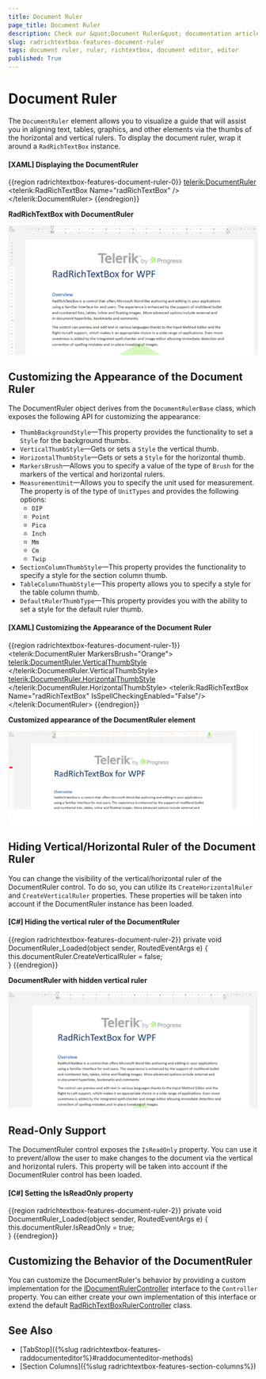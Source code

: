 ```yaml
---
title: Document Ruler
page_title: Document Ruler
description: Check our &quot;Document Ruler&quot; documentation article for the RadRichTextBox control.
slug: radrichtextbox-features-document-ruler
tags: document ruler, ruler, richtextbox, document editor, editor
published: True
---
```


# Document Ruler

The `DocumentRuler` element allows you to visualize a guide that will assist you in aligning text, tables, graphics, and other elements via the thumbs of the horizontal and vertical rulers. To display the document ruler, wrap it around a `RadRichTextBox` instance.

#### __[XAML] Displaying the DocumentRuler__
{{region radrichtextbox-features-document-ruler-0}}
    <telerik:DocumentRuler>
        <telerik:RadRichTextBox Name="radRichTextBox" />
    </telerik:DocumentRuler>
{{endregion}}

__RadRichTextBox with DocumentRuler__

![RadRichTextBox with DocumentRuler](images/radrichtextbox-features-document-ruler-0.png)

## Customizing the Appearance of the Document Ruler

The DocumentRuler object derives from the `DocumentRulerBase` class, which exposes the following API for customizing the appearance:

* `ThumbBackgroundStyle`&mdash;This property provides the functionality to set a `Style` for the background thumbs.
* `VerticalThumbStyle`&mdash;Gets or sets a `Style` the vertical thumb.
* `HorizontalThumbStyle`&mdash;Gets or sets a `Style` for the horizontal thumb.
* `MarkersBrush`&mdash;Allows you to specify a value of the type of `Brush` for the markers of the vertical and horizontal rulers.
* `MeasurementUnit`&mdash;Allows you to specify the unit used for measurement. The property is of the type of `UnitTypes` and provides the following options:
  * `DIP`   
  * `Point`
  * `Pica`
  * `Inch`
  * `Mm`
  * `Cm`
  * `Twip`
* `SectionColumnThumbStyle`&mdash;This property provides the functionality to specify a style for the section column thumb.
* `TableColumnThumbStyle`&mdash;This property allows you to specify a style for the table column thumb.
* `DefaultRulerThumbType`&mdash;This property provides you with the ability to set a style for the default ruler thumb.

#### __[XAML] Customizing the Appearance of the Document Ruler__
{{region radrichtextbox-features-document-ruler-1}}
    <telerik:DocumentRuler MarkersBrush="Orange">
        <telerik:DocumentRuler.VerticalThumbStyle>
            <Style TargetType="Thumb">
                <Setter Property="Template">
                    <Setter.Value>
                        <ControlTemplate TargetType="Thumb">
                            <Rectangle Fill="Red" Width="12" Height="6"/>
                        </ControlTemplate>
                    </Setter.Value>
                </Setter>
            </Style>
        </telerik:DocumentRuler.VerticalThumbStyle>
        <telerik:DocumentRuler.HorizontalThumbStyle>
            <Style TargetType="Thumb">
                <Setter Property="Template">
                    <Setter.Value>
                        <ControlTemplate TargetType="Thumb">
                            <Rectangle Fill="LawnGreen" Width="6" Height="12"/>
                        </ControlTemplate>
                    </Setter.Value>
                </Setter>
            </Style>
        </telerik:DocumentRuler.HorizontalThumbStyle>
        <telerik:RadRichTextBox Name="radRichTextBox" IsSpellCheckingEnabled="False"/>
    </telerik:DocumentRuler>
{{endregion}}

__Customized appearance of the DocumentRuler element__

![Customized appearance of the DocumentRuler element](images/radrichtextbox-features-document-ruler-1.png)

## Hiding Vertical/Horizontal Ruler of the Document Ruler

You can change the visibility of the vertical/horizontal ruler of the DocumentRuler control. To do so, you can utilize its `CreateHorizontalRuler` and `CreateVerticalRuler` properties. These properties will be taken into account if the DocumentRuler instance has been loaded.

#### __[C#] Hiding the vertical ruler of the DocumentRuler__
{{region radrichtextbox-features-document-ruler-2}}
    private void DocumentRuler_Loaded(object sender, RoutedEventArgs e)
    {
        this.documentRuler.CreateVerticalRuler = false;   
    }
{{endregion}}

__DocumentRuler with hidden vertical ruler__

![DocumentRuler with hidden vertical ruler](images/radrichtextbox-features-document-ruler-2.png)

## Read-Only Support

The DocumentRuler control exposes the `IsReadOnly` property. You can use it to prevent/allow the user to make changes to the document via the vertical and horizontal rulers. This property will be taken into account if the DocumentRuler control has been loaded.

#### __[C#] Setting the IsReadOnly property__
{{region radrichtextbox-features-document-ruler-2}}
    private void DocumentRuler_Loaded(object sender, RoutedEventArgs e)
    {
        this.documentRuler.IsReadOnly = true;   
    }
{{endregion}}

## Customizing the Behavior of the DocumentRuler

You can customize the DocumentRuler's behavior by providing a custom implementation for the [IDocumentRulerController](https://docs.telerik.com/devtools/wpf/api/telerik.windows.controls.richtextboxui.idocumentrulercontroller) interface to the `Controller` property. You can either create your own implementation of this interface or extend the default [RadRichTextBoxRulerController](https://docs.telerik.com/devtools/wpf/api/telerik.windows.controls.richtextboxui.radrichtextboxrulercontroller) class.

## See Also
* [TabStop]({%slug radrichtextbox-features-raddocumenteditor%}#raddocumenteditor-methods)
* [Section Columns]({%slug radrichtextbox-features-section-columns%})
